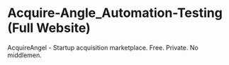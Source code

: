 # Acquire-Angle_Automation-Testing (Full Website)
AcquireAngel - Startup acquisition marketplace. Free. Private. No middlemen.
